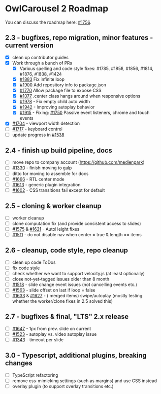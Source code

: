 # OwlCarousel 2 Roadmap

You can discuss the roadmap here: [#1756](https://github.com/OwlCarousel2/OwlCarousel2/issues/1756).

## 2.3 - bugfixes, repo migration, minor features - current version

- [x] clean up contributor guides
- [x] Work through a bunch of PRs
    - [x] Various spelling and code style fixes: #1785, #1858, #1856, #1814, #1876, #1838, #1424
    - [x] [#1883](https://github.com/OwlCarousel2/OwlCarousel2/pull/1883) Fix infinite loop
    - [x] [#1900](https://github.com/OwlCarousel2/OwlCarousel2/pull/1900) Add repository info to package.json
    - [x] [#1770](https://github.com/OwlCarousel2/OwlCarousel2/pull/1770) Allow package file to expose CSS
    - [x] [#1077](https://github.com/OwlCarousel2/OwlCarousel2/pull/1077) .center class hangs around when responsive
      options
    - [x] [#1978](https://github.com/OwlCarousel2/OwlCarousel2/pull/1978) - Fix empty child auto width
    - [x] [#1942](https://github.com/OwlCarousel2/OwlCarousel2/pull/1942) - Improving autoplay behavior
    - [x] [#1915](https://github.com/OwlCarousel2/OwlCarousel2/pull/1915) -
      Fixing: [#1750](https://github.com/OwlCarousel2/OwlCarousel2/issues/1750) Passive event listeners, chrome and
      touch events
- [x] [#1704](https://github.com/OwlCarousel2/OwlCarousel2/issues/1704) - viewport width detection
- [ ] [#1717](https://github.com/OwlCarousel2/OwlCarousel2/issues/1717) - keyboard control
- [ ] update progress in [#1538](https://github.com/OwlCarousel2/OwlCarousel2/issues/1538)

## 2.4 - finish up build pipeline, docs

- [ ] move repo to company account (https://github.com/medienpark)
- [ ] [#1330](https://github.com/OwlCarousel2/OwlCarousel2/issues/1330) - finish moving to gulp
- [ ] ditto for moving to assemble for docs
- [ ] [#1666](https://github.com/OwlCarousel2/OwlCarousel2/issues/1666) - RTL center mode
- [ ] [#1613](https://github.com/OwlCarousel2/OwlCarousel2/issues/1613) - generic plugin integration
- [ ] [#1602](https://github.com/OwlCarousel2/OwlCarousel2/issues/1602) - CSS transitions fail except for default

## 2.5 - cloning & worker cleanup

- [ ] worker cleanup
- [ ] clone computation fix (and provide consistent access to slides)
- [ ] [#1575](https://github.com/OwlCarousel2/OwlCarousel2/issues/1575) & [#1621](https://github.com/OwlCarousel2/OwlCarousel2/issues/1621) -
  AutoHeight fixes
- [ ] [#1511](https://github.com/OwlCarousel2/OwlCarousel2/issues/1511) - do not disable nav when center = true &
  length == items

## 2.6 - cleanup, code style, repo cleanup

- [ ] clean up code ToDos
- [ ] fix code style
- [ ] check whether we want to support velocity.js (at least optionally)
- [ ] close not-yet-tagged issues older than 8 month
- [ ] [#1518](https://github.com/OwlCarousel2/OwlCarousel2/issues/1518) - slide change event issues (not cancelling
  events etc.)
- [ ] [#1563](https://github.com/OwlCarousel2/OwlCarousel2/issues/1563) - slide offset on last if loop = false
- [ ] [#1633](https://github.com/OwlCarousel2/OwlCarousel2/issues/1633) & [#1627](https://github.com/OwlCarousel2/OwlCarousel2/issues/1627) - (
  merged items) swipe/autoplay (mostly testing whether the worker/clone fixes in 2.5 solved this)

## 2.7 - bugfixes & final, "LTS" 2.x release

- [ ] [#1647](https://github.com/OwlCarousel2/OwlCarousel2/issues/1647) - 1px from prev. slide on current
- [ ] [#1523](https://github.com/OwlCarousel2/OwlCarousel2/issues/1523) - autoplay vs. video autoplay issue
- [ ] [#1343](https://github.com/OwlCarousel2/OwlCarousel2/issues/1343) - timeout per slide

## 3.0 - Typescript, additional plugins, breaking changes

- [ ] TypeScript refactoring
- [ ] remove css-mimicking settings (such as margins) and use CSS instead
- [ ] overlay plugin (to support overlay transitions etc.)
